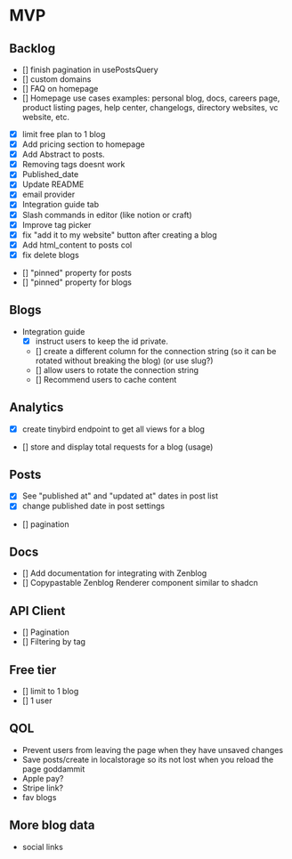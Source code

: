# MVP

## Backlog

- [] finish pagination in usePostsQuery
- [] custom domains
- [] FAQ on homepage
- [] Homepage use cases examples: personal blog, docs, careers page, product listing pages, help center, changelogs, directory websites, vc website, etc.
- [x] limit free plan to 1 blog
- [x] Add pricing section to homepage
- [x] Add Abstract to posts.
- [x] Removing tags doesnt work
- [x] Published_date
- [x] Update README
- [x] email provider
- [x] Integration guide tab
- [x] Slash commands in editor (like notion or craft)
- [x] Improve tag picker
- [x] fix "add it to my website" button after creating a blog
- [x] Add html_content to posts col
- [x] fix delete blogs
- [] "pinned" property for posts
- [] "pinned" property for blogs

## Blogs

- Integration guide
  - [x] instruct users to keep the id private.
  - [] create a different column for the connection string (so it can be rotated without breaking the blog) (or use slug?)
  - [] allow users to rotate the connection string
  - [] Recommend users to cache content

## Analytics

- [x] create tinybird endpoint to get all views for a blog
- [] store and display total requests for a blog (usage)

## Posts

- [x] See "published at" and "updated at" dates in post list
- [x] change published date in post settings
- [] pagination

## Docs

- [] Add documentation for integrating with Zenblog
- [] Copypastable Zenblog Renderer component similar to shadcn

## API Client

- [] Pagination
- [] Filtering by tag

## Free tier

- [] limit to 1 blog
- [] 1 user

## QOL

- Prevent users from leaving the page when they have unsaved changes
- Save posts/create in localstorage so its not lost when you reload the page goddammit
- Apple pay?
- Stripe link?
- fav blogs

## More blog data

- social links
